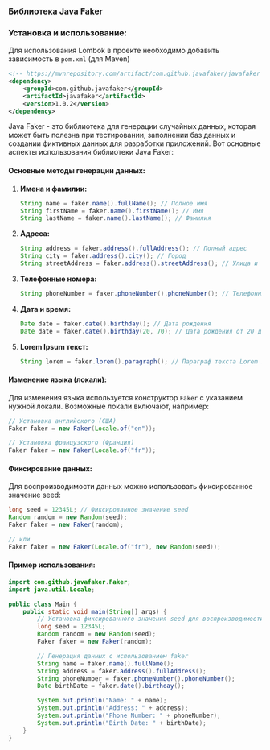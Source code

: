 ### Библиотека Java Faker

### Установка и использование: 

Для использования Lombok в проекте необходимо добавить зависимость в `pom.xml` (для Maven)

```xml
<!-- https://mvnrepository.com/artifact/com.github.javafaker/javafaker -->
<dependency>
    <groupId>com.github.javafaker</groupId>
    <artifactId>javafaker</artifactId>
    <version>1.0.2</version>
</dependency>
```

Java Faker - это библиотека для генерации случайных данных, которая может быть полезна при тестировании, заполнении баз данных и создании фиктивных данных для разработки приложений. Вот основные аспекты использования библиотеки Java Faker:

#### Основные методы генерации данных:

1. **Имена и фамилии:**
   ```java
   String name = faker.name().fullName(); // Полное имя
   String firstName = faker.name().firstName(); // Имя
   String lastName = faker.name().lastName(); // Фамилия
   ```

2. **Адреса:**
   ```java
   String address = faker.address().fullAddress(); // Полный адрес
   String city = faker.address().city(); // Город
   String streetAddress = faker.address().streetAddress(); // Улица и номер дома
   ```

3. **Телефонные номера:**
   ```java
   String phoneNumber = faker.phoneNumber().phoneNumber(); // Телефонный номер
   ```

4. **Дата и время:**
   ```java
   Date date = faker.date().birthday(); // Дата рождения
   Date date = faker.date().birthday(20, 70); // Дата рождения от 20 до 70 лет
   ```

5. **Lorem Ipsum текст:**
   ```java
   String lorem = faker.lorem().paragraph(); // Параграф текста Lorem Ipsum
   ```

#### Изменение языка (локали):

Для изменения языка используется конструктор `Faker` с указанием нужной локали. Возможные локали включают, например:
   ```java
   // Установка английского (США)
   Faker faker = new Faker(Locale.of("en"));
   
   // Установка французского (Франция)
   Faker faker = new Faker(Locale.of("fr"));
   ```

#### Фиксирование данных:

Для воспроизводимости данных можно использовать фиксированное значение seed:
   ```java
   long seed = 12345L; // Фиксированное значение seed
   Random random = new Random(seed);
   Faker faker = new Faker(random);

   // или
   Faker faker = new Faker(Locale.of("fr"), new Random(seed));
   ```

#### Пример использования:

```java
import com.github.javafaker.Faker;
import java.util.Locale;

public class Main {
    public static void main(String[] args) {
        // Установка фиксированного значения seed для воспроизводимости
        long seed = 12345L; 
        Random random = new Random(seed);
        Faker faker = new Faker(random);

        // Генерация данных с использованием faker
        String name = faker.name().fullName();
        String address = faker.address().fullAddress();
        String phoneNumber = faker.phoneNumber().phoneNumber();
        Date birthDate = faker.date().birthday();

        System.out.println("Name: " + name);
        System.out.println("Address: " + address);
        System.out.println("Phone Number: " + phoneNumber);
        System.out.println("Birth Date: " + birthDate);
    }
}
```
